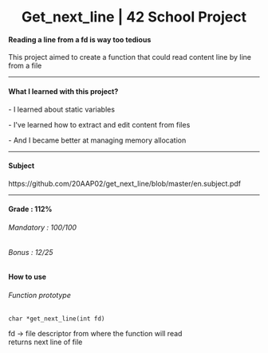 <h1 align="center"> Get_next_line | 42 School Project </h1>
<h4>Reading a line from a fd is way too tedious</h4>
<p>This project aimed to create a function that could read content line by line from a file</p>

-----

<h4>What I learned with this project?</h4>
<p>- I learned about static variables</p>
<p>- I've learned how to extract and edit content from files</p>
<p>- And I became better at managing memory allocation</p>

-----

<h4>Subject</h4>
https://github.com/20AAP02/get_next_line/blob/master/en.subject.pdf

-----

<h4>Grade : 112%</h4>
<h6>Mandatory : 100/100</h6>
<h6>Bonus : 12/25</h6>

<h4>How to use</h4>
<h6>Function prototype</h6>

```
char *get_next_line(int fd)
```

fd -> file descriptor from where the function will read<br>
returns next line of file
